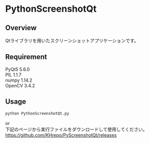 # PythonScreenshotQt


## Overview
Qtライブラリを用いたスクリーンショットアプリケーションです。

## Requirement
PyQt5 5.6.0  
PIL 1.1.7  
numpy 1.14.2  
OpenCV 3.4.2

## Usage
```python
python PythonScreenshotQt.py
```
or  
下記のページから実行ファイルをダウンロードして使用してください。
https://github.com/KHrepo/PyScreenshotQt/releases
